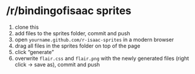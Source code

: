 /r/bindingofisaac sprites
=========================

1. clone this
2. add files to the sprites folder, commit and push
3. open `yourname.github.com/r-isaac-sprites` in a modern browser
4. drag all files in the sprites folder on top of the page
5. click “generate”
6. overwrite `flair.css` and `flair.png` with the newly generated files (right click → save as), commit and push

